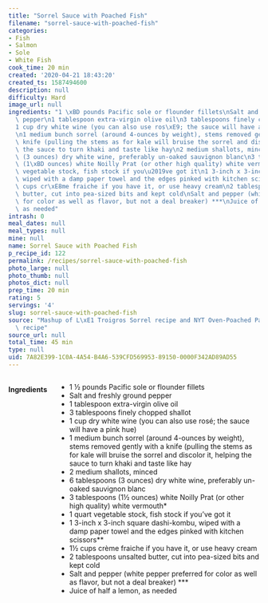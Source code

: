 ```yaml
---
title: "Sorrel Sauce with Poached Fish"
filename: "sorrel-sauce-with-poached-fish"
categories:
- Fish
- Salmon
- Sole
- White Fish
cook_time: 20 min
created: '2020-04-21 18:43:20'
created_ts: 1587494600
description: null
difficulty: Hard
image_url: null
ingredients: "1 \xBD pounds Pacific sole or flounder fillets\nSalt and freshly ground\
  \ pepper\n1 tablespoon extra-virgin olive oil\n3 tablespoons finely chopped shallot\n\
  1 cup dry white wine (you can also use ros\xE9; the sauce will have a pink hue)\n\
  \n1 medium bunch sorrel (around 4-ounces by weight), stems removed gently with a\
  \ knife (pulling the stems as for kale will bruise the sorrel and discolor it, helping\
  \ the sauce to turn khaki and taste like hay\n2 medium shallots, minced\n6 tablespoons\
  \ (3 ounces) dry white wine, preferably un-oaked sauvignon blanc\n3 tablespoons\
  \ (1\xBD ounces) white Noilly Prat (or other high quality) white vermouth*\n1 quart\
  \ vegetable stock, fish stock if you\u2019ve got it\n1 3-inch x 3-inch square dashi-kombu,\
  \ wiped with a damp paper towel and the edges pinked with kitchen scissors**\n1\xBD\
  \ cups cr\xE8me fraiche if you have it, or use heavy cream\n2 tablespoons unsalted\
  \ butter, cut into pea-sized bits and kept cold\nSalt and pepper (white pepper preferred\
  \ for color as well as flavor, but not a deal breaker) ***\nJuice of half a lemon,\
  \ as needed"
intrash: 0
meal_dates: null
meal_types: null
mine: null
name: Sorrel Sauce with Poached Fish
p_recipe_id: 122
permalink: /recipes/sorrel-sauce-with-poached-fish
photo_large: null
photo_thumb: null
photos_dict: null
prep_time: 20 min
rating: 5
servings: '4'
slug: sorrel-sauce-with-poached-fish
source: "Mashup of L\xE1 Troigros Sorrel recipe and NYT Oven-Poached Pacific Sole\
  \ recipe"
source_url: null
total_time: 45 min
type: null
uid: 7A82E399-1C0A-4A54-B4A6-539CFD569953-89150-0000F342AD89AD55
---
```

<div class="large-8 medium-7 columns" id="writeup">	</div><!-- #writeup -->
</div><!-- #row-one -->
<div class="row" id="row-two">	<div class="medium-4 small-5 columns" id="ingredients"><h4>Ingredients</h4><div class="box box-ingredients content"><ul>
<li>1 ½ pounds Pacific sole or flounder fillets</li>
<li>Salt and freshly ground pepper</li>
<li>1 tablespoon extra-virgin olive oil</li>
<li>3 tablespoons finely chopped shallot</li>
<li>1 cup dry white wine (you can also use rosé; the sauce will have a pink hue)</li>
<li>1 medium bunch sorrel (around 4-ounces by weight), stems removed gently with a knife (pulling the stems as for kale will bruise the sorrel and discolor it, helping the sauce to turn khaki and taste like hay</li>
<li>2 medium shallots, minced</li>
<li>6 tablespoons (3 ounces) dry white wine, preferably un-oaked sauvignon blanc</li>
<li>3 tablespoons (1½ ounces) white Noilly Prat (or other high quality) white vermouth*</li>
<li>1 quart vegetable stock, fish stock if you’ve got it</li>
<li>1 3-inch x 3-inch square dashi-kombu, wiped with a damp paper towel and the edges pinked with kitchen scissors**</li>
<li>1½ cups crème fraiche if you have it, or use heavy cream</li>
<li>2 tablespoons unsalted butter, cut into pea-sized bits and kept cold</li>
<li>Salt and pepper (white pepper preferred for color as well as flavor, but not a deal breaker) ***</li>
<li>Juice of half a lemon, as needed</li>
</ul>
</div>	</div>	<div class="medium-6 small-7 columns" id="directions">	</div>
